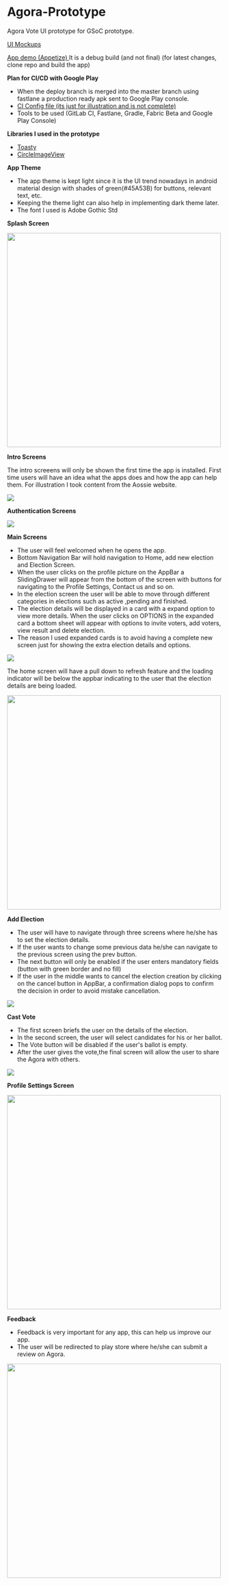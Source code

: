 # Agora-Prototype
Agora Vote UI prototype for GSoC prototype.

<a href="https://gitlab.com/aossie/agora-android/-/merge_requests/202">UI Mockups</a>

<a href="https://appetize.io/app/1a2uub7n3cj7evxk1haez981ug?device=pixel4&scale=75&orientation=portrait&osVersion=10.0">App demo (Appetize) </a>
It is a debug build (and not final) (for latest changes, clone repo and build the app)

**Plan for CI/CD with Google Play**
* When the deploy branch is merged into the master branch using fastlane a production ready apk sent to Google Play console.
* <a href=".gitlab-ci.yml">CI Config file (its just for illustration and is not complete)</a>
* Tools to be used (GitLab CI, Fastlane, Gradle, Fabric Beta and Google Play Console)

**Libraries I used in the prototype**

* <a href="https://github.com/GrenderG/Toasty">Toasty</a>
* <a href="https://github.com/hdodenhof/CircleImageView">CircleImageView</a>

**App Theme**

* The app theme is kept light since it is the UI trend nowadays in android material design with shades of green(#45A53B) for buttons, relevant text, etc.
* Keeping the theme light can also help in implementing dark theme later.
* The font I used is Adobe Gothic Std

**Splash Screen**

<img src="ui-mockups/SplashScreen.png" height="500" />

**Intro Screens**

The intro screeens will only be shown the first time the app is installed. First time users will have an idea what the apps does and how the app can help them.
For illustration I took content from the Aossie website.

<img src="ui-mockups/IntroScreens.png" />

**Authentication Screens**

<img src="ui-mockups/AuthScreens.png" />

**Main Screens**

* The user will feel welcomed when he opens the app.
* Bottom Navigation Bar will hold navigation to Home, add new election and Election Screen.
* When the user clicks on the profile picture on the AppBar a SlidingDrawer will appear from the bottom of the screen with buttons for navigating to the Profile Settings, Contact us and so on.
* In the election screen the user will be able to move through different categories in elections such as active ,pending and finished.
* The election details will be displayed in a card with a expand option to view more details. When the user clicks on OPTIONS in the expanded card a bottom sheet will appear with options to invite voters, add voters, view result and delete election.
* The reason I used expanded cards is to avoid having a complete new screen just for showing the extra election details and options.

<img src="ui-mockups/HomeScreen Updated.png" />

The home screen will have a pull down to refresh feature and the loading indicator will be below the appbar indicating to the user that the election details are being loaded.

<img src="ui-mockups/ProgressIndicator.png" width="500"/>

**Add Election**

* The user will have to navigate through three screens where he/she has to set the election details.
* If the user wants to change some previous data he/she can navigate to the previous screen using the prev button.
* The next button will only be enabled if the user enters mandatory fields (button with green border and no fill)
* If the user in the middle wants to cancel the election creation by clicking on the cancel button in AppBar, a confirmation dialog pops to confirm the decision in order to avoid mistake cancellation.

<img src="ui-mockups/AddElectionScreen.png" />

**Cast Vote**

* The first screen briefs the user on the details of the election.
* In the second screen, the user will select candidates for his or her ballot.
* The Vote button will be disabled if the user's ballot is empty.
* After the user gives the vote,the final screen will allow the user to share the Agora with others.

<img src="ui-mockups/CastVoteScreen.png" />

**Profile Settings Screen**

<img src="ui-mockups/2 factor auth .png" height="500" />

**Feedback**

* Feedback is very important for any app, this can help us improve our app.
* The user will be redirected to play store where he/she can submit a review on Agora.

<img src="ui-mockups/Feedback.png" height="500"/>
